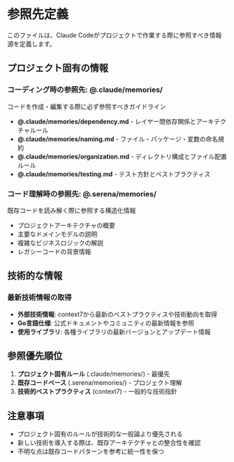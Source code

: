 # 参照先定義

このファイルは、Claude Codeがプロジェクトで作業する際に参照すべき情報源を定義します。

## プロジェクト固有の情報

### コーディング時の参照先: @.claude/memories/

コードを作成・編集する際に必ず参照すべきガイドライン

- **@.claude/memories/dependency.md** - レイヤー間依存関係とアーキテクチャルール
- **@.claude/memories/naming.md** - ファイル・パッケージ・変数の命名規約
- **@.claude/memories/organization.md** - ディレクトリ構成とファイル配置ルール
- **@.claude/memories/testing.md** - テスト方針とベストプラクティス

### コード理解時の参照先: @.serena/memories/

既存コードを読み解く際に参照する構造化情報

- プロジェクトアーキテクチャの概要
- 主要なドメインモデルの説明
- 複雑なビジネスロジックの解説
- レガシーコードの背景情報

## 技術的な情報

### 最新技術情報の取得

- **外部技術情報**: context7から最新のベストプラクティスや技術動向を取得
- **Go言語仕様**: 公式ドキュメントやコミュニティの最新情報を参照
- **使用ライブラリ**: 各種ライブラリの最新バージョンとアップデート情報

## 参照優先順位

1. **プロジェクト固有ルール** (.claude/memories/) - 最優先
2. **既存コードベース** (.serena/memories/) - プロジェクト理解
3. **技術的ベストプラクティス** (context7) - 一般的な技術指針

## 注意事項

- プロジェクト固有のルールが技術的な一般論より優先される
- 新しい技術を導入する際は、既存アーキテクチャとの整合性を確認
- 不明な点は既存コードパターンを参考に統一性を保つ